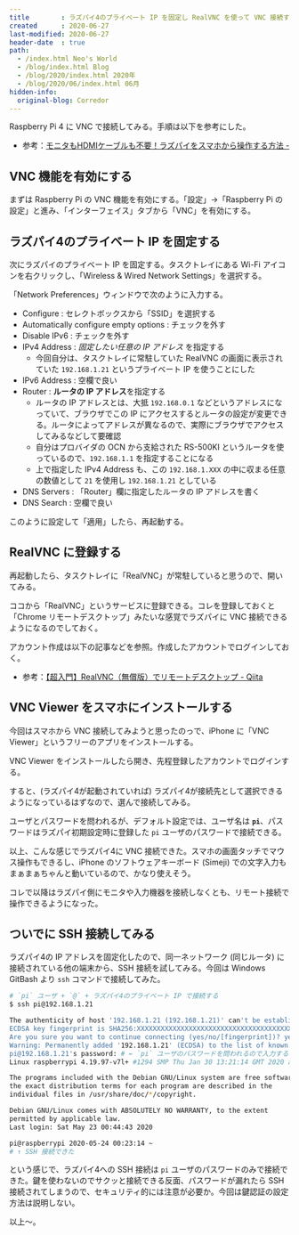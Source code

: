 ```yaml
---
title        : ラズパイ4のプライベート IP を固定し RealVNC を使って VNC 接続する・ついでに SSH 接続も試す
created      : 2020-06-27
last-modified: 2020-06-27
header-date  : true
path:
  - /index.html Neo's World
  - /blog/index.html Blog
  - /blog/2020/index.html 2020年
  - /blog/2020/06/index.html 06月
hidden-info:
  original-blog: Corredor
---
```


Raspberry Pi 4 に VNC で接続してみる。手順は以下を参考にした。

- 参考：[モニタもHDMIケーブルも不要！ラズパイをスマホから操作する方法 -](https://raspi-japan.com/2018/10/22/vnc-sync-connect/)

## VNC 機能を有効にする

まずは Raspberry Pi の VNC 機能を有効にする。「設定」→「Raspberry Pi の設定」と進み、「インターフェイス」タブから「VNC」を有効にする。

## ラズパイ4のプライベート IP を固定する

次にラズパイのプライベート IP を固定する。タスクトレイにある Wi-Fi アイコンを右クリックし、「Wireless & Wired Network Settings」を選択する。

「Network Preferences」ウィンドウで次のように入力する。

- Configure : セレクトボックスから「SSID」を選択する
- Automatically configure empty options : チェックを外す
- Disable IPv6 : チェックを外す
- IPv4 Address : _固定したい任意の IP アドレス_ を指定する
  - 今回自分は、タスクトレイに常駐していた RealVNC の画面に表示されていた `192.168.1.21` というプライベート IP を使うことにした
- IPv6 Address : 空欄で良い
- Router : **ルータの IP アドレス**を指定する
  - ルータの IP アドレスとは、大抵 `192.168.0.1` などというアドレスになっていて、ブラウザでこの IP にアクセスするとルータの設定が変更できる。ルータによってアドレスが異なるので、実際にブラウザでアクセスしてみるなどして要確認
  - 自分はプロバイダの OCN から支給された RS-500KI というルータを使っているので、`192.168.1.1` を指定することになる
  - 上で指定した IPv4 Address も、この `192.168.1.XXX` の中に収まる任意の数値として `21` を使用し `192.168.1.21` としている
- DNS Servers : 「Router」欄に指定したルータの IP アドレスを書く
- DNS Search : 空欄で良い

このように設定して「適用」したら、再起動する。

## RealVNC に登録する

再起動したら、タスクトレイに「RealVNC」が常駐していると思うので、開いてみる。

ココから「RealVNC」というサービスに登録できる。コレを登録しておくと「Chrome リモートデスクトップ」みたいな感覚でラズパイに VNC 接続できるようになるのでしておく。

アカウント作成は以下の記事などを参照。作成したアカウントでログインしておく。

- 参考：[【超入門】RealVNC（無償版）でリモートデスクトップ - Qiita](https://qiita.com/pochi4number/items/9ee5ac8506633b0d0776)

## VNC Viewer をスマホにインストールする

今回はスマホから VNC 接続してみようと思ったのっで、iPhone に「VNC Viewer」というフリーのアプリをインストールする。

VNC Viewer をインストールしたら開き、先程登録したアカウントでログインする。

すると、(ラズパイ4が起動されていれば) ラズパイ4が接続先として選択できるようになっているはずなので、選んで接続してみる。

ユーザとパスワードを問われるが、デフォルト設定では、ユーザ名は **`pi`**、パスワードはラズパイ初期設定時に登録した `pi` ユーザのパスワードで接続できる。

以上、こんな感じでラズパイ4に VNC 接続できた。スマホの画面タッチでマウス操作もできるし、iPhone のソフトウェアキーボード (Simeji) での文字入力もまぁまぁちゃんと動いているので、かなり使えそう。

コレで以降はラズパイ側にモニタや入力機器を接続しなくとも、リモート接続で操作できるようになった。

## ついでに SSH 接続してみる

ラズパイ4の IP アドレスを固定化したので、同一ネットワーク (同じルータ) に接続されている他の端末から、SSH 接続を試してみる。今回は Windows GitBash より `ssh` コマンドで接続してみた。

```bash
# `pi` ユーザ + `@` + ラズパイ4のプライベート IP で接続する
$ ssh pi@192.168.1.21

The authenticity of host '192.168.1.21 (192.168.1.21)' can't be established.
ECDSA key fingerprint is SHA256:XXXXXXXXXXXXXXXXXXXXXXXXXXXXXXXXXXXXXXXXXXX.
Are you sure you want to continue connecting (yes/no/[fingerprint])? yes  # ← 初回は yes と入力する
Warning: Permanently added '192.168.1.21' (ECDSA) to the list of known hosts.
pi@192.168.1.21's password: # ← `pi` ユーザのパスワードを問われるので入力する
Linux raspberrypi 4.19.97-v7l+ #1294 SMP Thu Jan 30 13:21:14 GMT 2020 armv7l

The programs included with the Debian GNU/Linux system are free software;
the exact distribution terms for each program are described in the
individual files in /usr/share/doc/*/copyright.

Debian GNU/Linux comes with ABSOLUTELY NO WARRANTY, to the extent
permitted by applicable law.
Last login: Sat May 23 00:44:43 2020

pi@raspberrypi 2020-05-24 00:23:14 ~
# ↑ SSH 接続できた
```

という感じで、ラズパイ4への SSH 接続は `pi` ユーザのパスワードのみで接続できた。鍵を使わないのでサクッと接続できる反面、パスワードが漏れたら SSH 接続されてしまうので、セキュリティ的には注意が必要か。今回は鍵認証の設定方法は説明しない。

以上〜。
